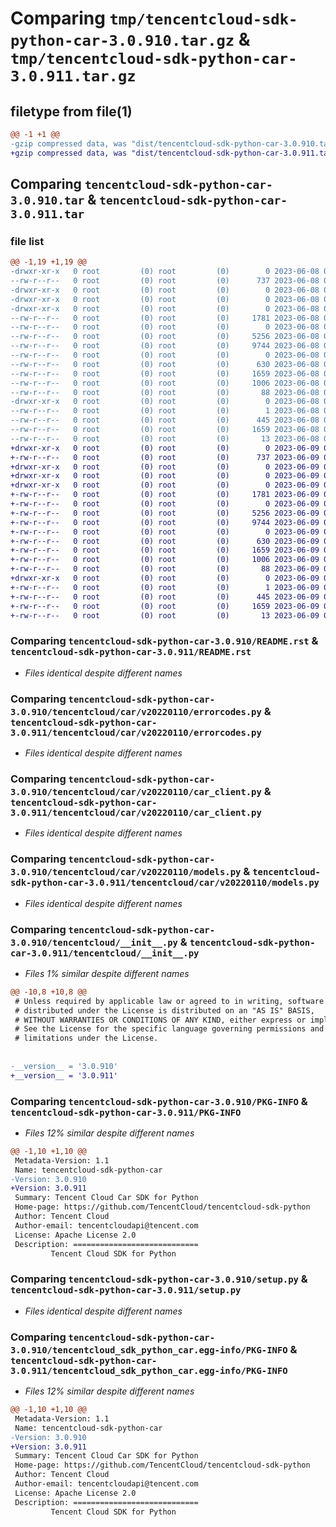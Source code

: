 # Comparing `tmp/tencentcloud-sdk-python-car-3.0.910.tar.gz` & `tmp/tencentcloud-sdk-python-car-3.0.911.tar.gz`

## filetype from file(1)

```diff
@@ -1 +1 @@
-gzip compressed data, was "dist/tencentcloud-sdk-python-car-3.0.910.tar", last modified: Thu Jun  8 09:04:24 2023, max compression
+gzip compressed data, was "dist/tencentcloud-sdk-python-car-3.0.911.tar", last modified: Fri Jun  9 02:13:42 2023, max compression
```

## Comparing `tencentcloud-sdk-python-car-3.0.910.tar` & `tencentcloud-sdk-python-car-3.0.911.tar`

### file list

```diff
@@ -1,19 +1,19 @@
-drwxr-xr-x   0 root         (0) root         (0)        0 2023-06-08 09:04:24.000000 tencentcloud-sdk-python-car-3.0.910/
--rw-r--r--   0 root         (0) root         (0)      737 2023-06-08 09:04:24.000000 tencentcloud-sdk-python-car-3.0.910/README.rst
-drwxr-xr-x   0 root         (0) root         (0)        0 2023-06-08 09:04:24.000000 tencentcloud-sdk-python-car-3.0.910/tencentcloud/
-drwxr-xr-x   0 root         (0) root         (0)        0 2023-06-08 09:04:24.000000 tencentcloud-sdk-python-car-3.0.910/tencentcloud/car/
-drwxr-xr-x   0 root         (0) root         (0)        0 2023-06-08 09:04:24.000000 tencentcloud-sdk-python-car-3.0.910/tencentcloud/car/v20220110/
--rw-r--r--   0 root         (0) root         (0)     1781 2023-06-08 09:04:24.000000 tencentcloud-sdk-python-car-3.0.910/tencentcloud/car/v20220110/errorcodes.py
--rw-r--r--   0 root         (0) root         (0)        0 2023-06-08 09:04:24.000000 tencentcloud-sdk-python-car-3.0.910/tencentcloud/car/v20220110/__init__.py
--rw-r--r--   0 root         (0) root         (0)     5256 2023-06-08 09:04:24.000000 tencentcloud-sdk-python-car-3.0.910/tencentcloud/car/v20220110/car_client.py
--rw-r--r--   0 root         (0) root         (0)     9744 2023-06-08 09:04:24.000000 tencentcloud-sdk-python-car-3.0.910/tencentcloud/car/v20220110/models.py
--rw-r--r--   0 root         (0) root         (0)        0 2023-06-08 09:04:24.000000 tencentcloud-sdk-python-car-3.0.910/tencentcloud/car/__init__.py
--rw-r--r--   0 root         (0) root         (0)      630 2023-06-08 09:04:24.000000 tencentcloud-sdk-python-car-3.0.910/tencentcloud/__init__.py
--rw-r--r--   0 root         (0) root         (0)     1659 2023-06-08 09:04:24.000000 tencentcloud-sdk-python-car-3.0.910/PKG-INFO
--rw-r--r--   0 root         (0) root         (0)     1006 2023-06-08 09:04:24.000000 tencentcloud-sdk-python-car-3.0.910/setup.py
--rw-r--r--   0 root         (0) root         (0)       88 2023-06-08 09:04:24.000000 tencentcloud-sdk-python-car-3.0.910/setup.cfg
-drwxr-xr-x   0 root         (0) root         (0)        0 2023-06-08 09:04:24.000000 tencentcloud-sdk-python-car-3.0.910/tencentcloud_sdk_python_car.egg-info/
--rw-r--r--   0 root         (0) root         (0)        1 2023-06-08 09:04:24.000000 tencentcloud-sdk-python-car-3.0.910/tencentcloud_sdk_python_car.egg-info/dependency_links.txt
--rw-r--r--   0 root         (0) root         (0)      445 2023-06-08 09:04:24.000000 tencentcloud-sdk-python-car-3.0.910/tencentcloud_sdk_python_car.egg-info/SOURCES.txt
--rw-r--r--   0 root         (0) root         (0)     1659 2023-06-08 09:04:24.000000 tencentcloud-sdk-python-car-3.0.910/tencentcloud_sdk_python_car.egg-info/PKG-INFO
--rw-r--r--   0 root         (0) root         (0)       13 2023-06-08 09:04:24.000000 tencentcloud-sdk-python-car-3.0.910/tencentcloud_sdk_python_car.egg-info/top_level.txt
+drwxr-xr-x   0 root         (0) root         (0)        0 2023-06-09 02:13:42.000000 tencentcloud-sdk-python-car-3.0.911/
+-rw-r--r--   0 root         (0) root         (0)      737 2023-06-09 02:13:41.000000 tencentcloud-sdk-python-car-3.0.911/README.rst
+drwxr-xr-x   0 root         (0) root         (0)        0 2023-06-09 02:13:42.000000 tencentcloud-sdk-python-car-3.0.911/tencentcloud/
+drwxr-xr-x   0 root         (0) root         (0)        0 2023-06-09 02:13:42.000000 tencentcloud-sdk-python-car-3.0.911/tencentcloud/car/
+drwxr-xr-x   0 root         (0) root         (0)        0 2023-06-09 02:13:42.000000 tencentcloud-sdk-python-car-3.0.911/tencentcloud/car/v20220110/
+-rw-r--r--   0 root         (0) root         (0)     1781 2023-06-09 02:13:41.000000 tencentcloud-sdk-python-car-3.0.911/tencentcloud/car/v20220110/errorcodes.py
+-rw-r--r--   0 root         (0) root         (0)        0 2023-06-09 02:13:41.000000 tencentcloud-sdk-python-car-3.0.911/tencentcloud/car/v20220110/__init__.py
+-rw-r--r--   0 root         (0) root         (0)     5256 2023-06-09 02:13:41.000000 tencentcloud-sdk-python-car-3.0.911/tencentcloud/car/v20220110/car_client.py
+-rw-r--r--   0 root         (0) root         (0)     9744 2023-06-09 02:13:41.000000 tencentcloud-sdk-python-car-3.0.911/tencentcloud/car/v20220110/models.py
+-rw-r--r--   0 root         (0) root         (0)        0 2023-06-09 02:13:41.000000 tencentcloud-sdk-python-car-3.0.911/tencentcloud/car/__init__.py
+-rw-r--r--   0 root         (0) root         (0)      630 2023-06-09 02:13:41.000000 tencentcloud-sdk-python-car-3.0.911/tencentcloud/__init__.py
+-rw-r--r--   0 root         (0) root         (0)     1659 2023-06-09 02:13:42.000000 tencentcloud-sdk-python-car-3.0.911/PKG-INFO
+-rw-r--r--   0 root         (0) root         (0)     1006 2023-06-09 02:13:41.000000 tencentcloud-sdk-python-car-3.0.911/setup.py
+-rw-r--r--   0 root         (0) root         (0)       88 2023-06-09 02:13:42.000000 tencentcloud-sdk-python-car-3.0.911/setup.cfg
+drwxr-xr-x   0 root         (0) root         (0)        0 2023-06-09 02:13:42.000000 tencentcloud-sdk-python-car-3.0.911/tencentcloud_sdk_python_car.egg-info/
+-rw-r--r--   0 root         (0) root         (0)        1 2023-06-09 02:13:42.000000 tencentcloud-sdk-python-car-3.0.911/tencentcloud_sdk_python_car.egg-info/dependency_links.txt
+-rw-r--r--   0 root         (0) root         (0)      445 2023-06-09 02:13:42.000000 tencentcloud-sdk-python-car-3.0.911/tencentcloud_sdk_python_car.egg-info/SOURCES.txt
+-rw-r--r--   0 root         (0) root         (0)     1659 2023-06-09 02:13:42.000000 tencentcloud-sdk-python-car-3.0.911/tencentcloud_sdk_python_car.egg-info/PKG-INFO
+-rw-r--r--   0 root         (0) root         (0)       13 2023-06-09 02:13:42.000000 tencentcloud-sdk-python-car-3.0.911/tencentcloud_sdk_python_car.egg-info/top_level.txt
```

### Comparing `tencentcloud-sdk-python-car-3.0.910/README.rst` & `tencentcloud-sdk-python-car-3.0.911/README.rst`

 * *Files identical despite different names*

### Comparing `tencentcloud-sdk-python-car-3.0.910/tencentcloud/car/v20220110/errorcodes.py` & `tencentcloud-sdk-python-car-3.0.911/tencentcloud/car/v20220110/errorcodes.py`

 * *Files identical despite different names*

### Comparing `tencentcloud-sdk-python-car-3.0.910/tencentcloud/car/v20220110/car_client.py` & `tencentcloud-sdk-python-car-3.0.911/tencentcloud/car/v20220110/car_client.py`

 * *Files identical despite different names*

### Comparing `tencentcloud-sdk-python-car-3.0.910/tencentcloud/car/v20220110/models.py` & `tencentcloud-sdk-python-car-3.0.911/tencentcloud/car/v20220110/models.py`

 * *Files identical despite different names*

### Comparing `tencentcloud-sdk-python-car-3.0.910/tencentcloud/__init__.py` & `tencentcloud-sdk-python-car-3.0.911/tencentcloud/__init__.py`

 * *Files 1% similar despite different names*

```diff
@@ -10,8 +10,8 @@
 # Unless required by applicable law or agreed to in writing, software
 # distributed under the License is distributed on an "AS IS" BASIS,
 # WITHOUT WARRANTIES OR CONDITIONS OF ANY KIND, either express or implied.
 # See the License for the specific language governing permissions and
 # limitations under the License.
 
 
-__version__ = '3.0.910'
+__version__ = '3.0.911'
```

### Comparing `tencentcloud-sdk-python-car-3.0.910/PKG-INFO` & `tencentcloud-sdk-python-car-3.0.911/PKG-INFO`

 * *Files 12% similar despite different names*

```diff
@@ -1,10 +1,10 @@
 Metadata-Version: 1.1
 Name: tencentcloud-sdk-python-car
-Version: 3.0.910
+Version: 3.0.911
 Summary: Tencent Cloud Car SDK for Python
 Home-page: https://github.com/TencentCloud/tencentcloud-sdk-python
 Author: Tencent Cloud
 Author-email: tencentcloudapi@tencent.com
 License: Apache License 2.0
 Description: ============================
         Tencent Cloud SDK for Python
```

### Comparing `tencentcloud-sdk-python-car-3.0.910/setup.py` & `tencentcloud-sdk-python-car-3.0.911/setup.py`

 * *Files identical despite different names*

### Comparing `tencentcloud-sdk-python-car-3.0.910/tencentcloud_sdk_python_car.egg-info/PKG-INFO` & `tencentcloud-sdk-python-car-3.0.911/tencentcloud_sdk_python_car.egg-info/PKG-INFO`

 * *Files 12% similar despite different names*

```diff
@@ -1,10 +1,10 @@
 Metadata-Version: 1.1
 Name: tencentcloud-sdk-python-car
-Version: 3.0.910
+Version: 3.0.911
 Summary: Tencent Cloud Car SDK for Python
 Home-page: https://github.com/TencentCloud/tencentcloud-sdk-python
 Author: Tencent Cloud
 Author-email: tencentcloudapi@tencent.com
 License: Apache License 2.0
 Description: ============================
         Tencent Cloud SDK for Python
```

